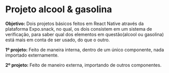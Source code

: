 # Projeto alcool & gasolina

**Objetivo:** Dois projetos básicos feitos em React Native através da plataforma Expo.snack, no qual, os dois consistem em um sistema de verificação, para saber qual dos elementos em questão(alcool ou gasolina) está mais em conta de ser usado, do que o outro.


**1º projeto:** Feito de maneira interna, dentro de um único componente, nada importado externamente.


**2º projeto:** Feito de maneiro externa, importando de outros componentes.
